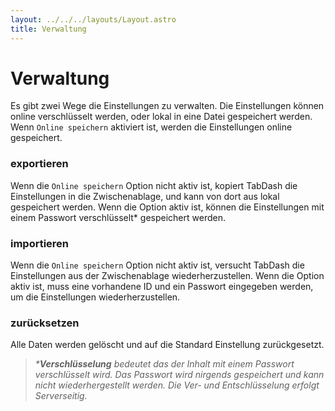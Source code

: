 ```yaml
---
layout: ../../../layouts/Layout.astro
title: Verwaltung
---
```


# Verwaltung

Es gibt zwei Wege die Einstellungen zu verwalten. Die Einstellungen können online verschlüsselt werden, oder lokal in eine Datei gespeichert werden. Wenn `Online speichern` aktiviert ist, werden die Einstellungen online gespeichert.

### exportieren

Wenn die `Online speichern` Option nicht aktiv ist, kopiert TabDash die Einstellungen in die Zwischenablage, und kann von dort aus lokal gespeichert werden. Wenn die Option aktiv ist, können die Einstellungen mit einem Passwort verschlüsselt* gespeichert werden. 

### importieren

Wenn die `Online speichern` Option nicht aktiv ist, versucht TabDash die Einstellungen aus der Zwischenablage wiederherzustellen. Wenn die Option aktiv ist, muss eine vorhandene ID und ein Passwort eingegeben werden, um die Einstellungen wiederherzustellen.

### zurücksetzen

Alle Daten werden gelöscht und auf die Standard Einstellung zurückgesetzt.

> _\***Verschlüsselung** bedeutet das der Inhalt mit einem Passwort verschlüsselt wird. Das Passwort wird nirgends gespeichert und kann nicht wiederhergestellt werden. Die Ver- und Entschlüsselung erfolgt Serverseitig._
